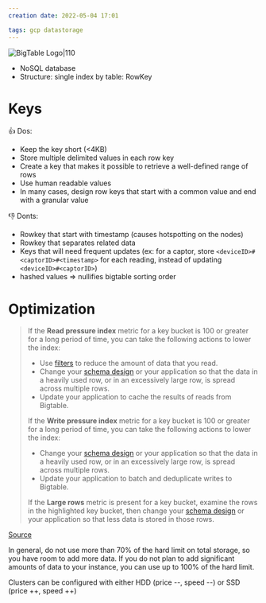 ```yaml
---
creation date: 2022-05-04 17:01

tags: gcp datastorage
---
```


![BigTable Logo|110](https://www.logiciels.pro/wp-content/uploads/2021/05/google-cloud-bigtable-avis-prix-alternatives-logiciel.webp)

- NoSQL database
- Structure: single index by table: RowKey

# Keys

👍 Dos:

- Keep the key short (<4KB)
- Store multiple delimited values in each row key
- Create a key that makes it possible to retrieve a well-defined range of rows
- Use human readable values
- In many cases, design row keys that start with a common value and end with a granular value

👎 Donts:

- Rowkey that start with timestamp (causes hotspotting on the nodes)
- Rowkey that separates related data
- Keys that will need frequent updates (ex: for a captor, store `<deviceID>#<captorID>#<timestamp>` for each reading, instead of updating `<deviceID>#<captorID>`)
- hashed values => nullifies bigtable sorting order

# Optimization

> If the **Read pressure index** metric for a key bucket is 100 or greater for a long period of time, you can take the following actions to lower the index:
>
> -   Use [filters](https://cloud.google.com/bigtable/docs/filters) to reduce the amount of data that you read.
> -   Change your [schema design](https://cloud.google.com/bigtable/docs/schema-design) or your application so that the data in a heavily used row, or in an excessively large row, is spread across multiple rows.
> -   Update your application to cache the results of reads from Bigtable.
>
> If the **Write pressure index** metric for a key bucket is 100 or greater for a long period of time, you can take the following actions to lower the index:
>
> -   Change your [schema design](https://cloud.google.com/bigtable/docs/schema-design) or your application so that the data in a heavily used row, or in an excessively large row, is spread across multiple rows.
> -   Update your application to batch and deduplicate writes to Bigtable.
>
> If the **Large rows** metric is present for a key bucket, examine the rows in the highlighted key bucket, then change your [schema design](https://cloud.google.com/bigtable/docs/schema-design) or your application so that less data is stored in those rows.

[Source](https://cloud.google.com/bigtable/docs/keyvis-getting-started)

In general, do not use more than 70% of the hard limit on total storage, so you have room to add more data. If you do not plan to add significant amounts of data to your instance, you can use up to 100% of the hard limit.

Clusters can be configured with either HDD (price --, speed --) or SSD (price ++, speed ++)
